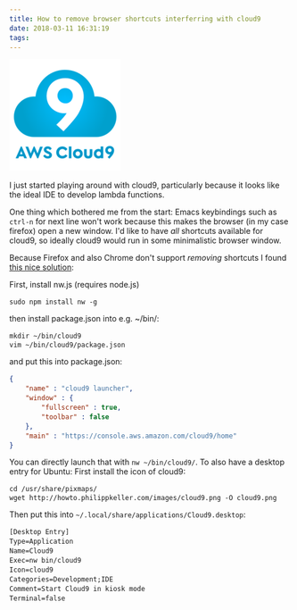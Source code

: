 ```yaml
---
title: How to remove browser shortcuts interferring with cloud9
date: 2018-03-11 16:31:19
tags:
---
```


![cloud9](images/cloud9.png)

I just started playing around with cloud9, particularly because it looks like the ideal IDE to develop lambda functions.

One thing which bothered me from the start: Emacs keybindings such as `ctrl-n` for next line won't work because this makes the browser (in my case firefox) open a new window. I'd like to have *all* shortcuts available for cloud9, so ideally cloud9 would run in some minimalistic browser window.

Because Firefox and also Chrome don't support *removing* shortcuts I found [this nice solution](https://stackoverflow.com/a/25995884/119861):

<!-- more -->

First, install nw.js (requires node.js)

```
sudo npm install nw -g
```

then install package.json into e.g. ~/bin/:

```
mkdir ~/bin/cloud9
vim ~/bin/cloud9/package.json
```

and put this into package.json:

```json
{
    "name" : "cloud9 launcher",
    "window" : {
        "fullscreen" : true,
        "toolbar" : false
    },
    "main" : "https://console.aws.amazon.com/cloud9/home"
}
```

You can directly launch that with `nw ~/bin/cloud9/`. To also have a desktop entry for Ubuntu: First install the icon of cloud9:

```
cd /usr/share/pixmaps/
wget http://howto.philippkeller.com/images/cloud9.png -O cloud9.png
```

Then put this into `~/.local/share/applications/Cloud9.desktop`:

```txt
[Desktop Entry]
Type=Application
Name=Cloud9
Exec=nw bin/cloud9
Icon=cloud9
Categories=Development;IDE
Comment=Start Cloud9 in kiosk mode
Terminal=false
```